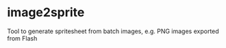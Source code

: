 image2sprite
============

Tool to generate spritesheet from batch images, e.g. PNG images exported from Flash
